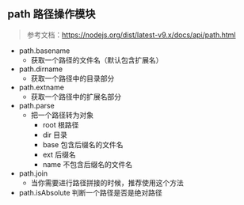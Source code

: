 ## path 路径操作模块

> 参考文档：https://nodejs.org/dist/latest-v9.x/docs/api/path.html

- path.basename
  - 获取一个路径的文件名（默认包含扩展名）
- path.dirname
  - 获取一个路径中的目录部分
- path.extname
  - 获取一个路径中的扩展名部分
- path.parse
  - 把一个路径转为对象
    - root 根路径
    - dir 目录
    - base 包含后缀名的文件名
    - ext 后缀名
    - name 不包含后缀名的文件名
- path.join
  - 当你需要进行路径拼接的时候，推荐使用这个方法
- path.isAbsolute 判断一个路径是否是绝对路径


